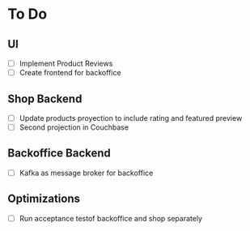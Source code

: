 # To Do

## UI

- [ ] Implement Product Reviews
- [ ] Create frontend for backoffice

## Shop Backend

- [ ] Update products proyection to include rating and featured preview
- [ ] Second projection in Couchbase

## Backoffice Backend

- [ ] Kafka as message broker for backoffice

## Optimizations

- [ ] Run acceptance testof backoffice and shop separately
